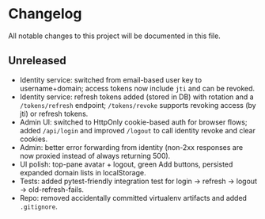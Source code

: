 # Changelog

All notable changes to this project will be documented in this file.

## Unreleased

- Identity service: switched from email-based user key to username+domain; access tokens now include `jti` and can be revoked.
- Identity service: refresh tokens added (stored in DB) with rotation and a `/tokens/refresh` endpoint; `/tokens/revoke` supports revoking access (by jti) or refresh tokens.
- Admin UI: switched to HttpOnly cookie-based auth for browser flows; added `/api/login` and improved `/logout` to call identity revoke and clear cookies.
- Admin: better error forwarding from identity (non-2xx responses are now proxied instead of always returning 500).
- UI polish: top-pane avatar + logout, green Add buttons, persisted expanded domain lists in localStorage.
- Tests: added pytest-friendly integration test for login -> refresh -> logout -> old-refresh-fails.
- Repo: removed accidentally committed virtualenv artifacts and added `.gitignore`.
